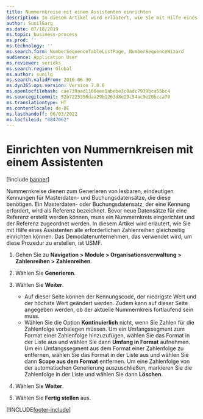 ```yaml
---
title: Nummernkreise mit einem Assistenten einrichten
description: In diesem Artikel wird erläutert, wie Sie mit Hilfe eines Assistenten alle erforderlichen Zahlenreihen gleichzeitig einrichten können.
author: SunilGarg
ms.date: 07/18/2019
ms.topic: business-process
ms.prod: ''
ms.technology: ''
ms.search.form: NumberSequenceTableListPage, NumberSequenceWizard
audience: Application User
ms.reviewer: sericks
ms.search.region: Global
ms.author: sunilg
ms.search.validFrom: 2016-06-30
ms.dyn365.ops.version: Version 7.0.0
ms.openlocfilehash: cae739aad1166eee1abebe3c0adc7939bca55bc4
ms.sourcegitcommit: 52b7225350daa29b1263d8e29c54ac9e20bcca70
ms.translationtype: HT
ms.contentlocale: de-DE
ms.lasthandoff: 06/03/2022
ms.locfileid: "8847062"
---
```

# <a name="set-up-number-sequences-using-a-wizard"></a>Einrichten von Nummernkreisen mit einem Assistenten

[!include [banner](../../includes/banner.md)]

Nummernkreise dienen zum Generieren von lesbaren, eindeutigen Kennungen für Masterdaten- und Buchungsdatensätze, die diese benötigen. Ein Masterdaten- oder Buchungsdatensatz, der eine Kennung erfordert, wird als Referenz bezeichnet. Bevor neue Datensätze für eine Referenz erstellt werden können, muss ein Nummernkreis eingerichtet und der Referenz zugeordnet werden. In diesem Artikel wird erläutert, wie Sie mit Hilfe eines Assistenten alle erforderlichen Zahlenreihen gleichzeitig einrichten können. Das Demodatenunternehmen, das verwendet wird, um diese Prozedur zu erstellen, ist USMF.

1. Gehen Sie zu **Navigation > Module > Organisationsverwaltung > Zahlenreihen > Zahlenreihen**.
2. Wählen Sie **Generieren**.
3. Wählen Sie **Weiter**.

   - Auf dieser Seite können der Kennungscode, der niedrigste Wert und der höchste Wert geändert werden. Zudem kann auf dieser Seite angegeben werden, ob der aktuelle Nummernkreis fortlaufend sein muss.   
   - Wählen Sie die Option **Kontinuierlich** nicht, wenn Sie Zahlen für die Zahlenfolge vorbelegen müssen. Um ein Umfangssegment zum Format einer Zahlenfolge hinzuzufügen, wählen Sie das Format in der Liste aus und wählen Sie dann **Umfang in Format** aufnehmen. Um ein Umfangssegment aus dem Format einer Zahlenfolge zu entfernen, wählen Sie das Format in der Liste aus und wählen Sie dann **Scope aus dem Format** entfernen. Um eine Zahlenfolge von der automatischen Generierung auszuschließen, markieren Sie die Zahlenfolge in der Liste und wählen Sie dann **Löschen**.  

4. Wählen Sie **Weiter**.
5. Wählen Sie **Fertig stellen** aus.



[!INCLUDE[footer-include](../../../../includes/footer-banner.md)]
